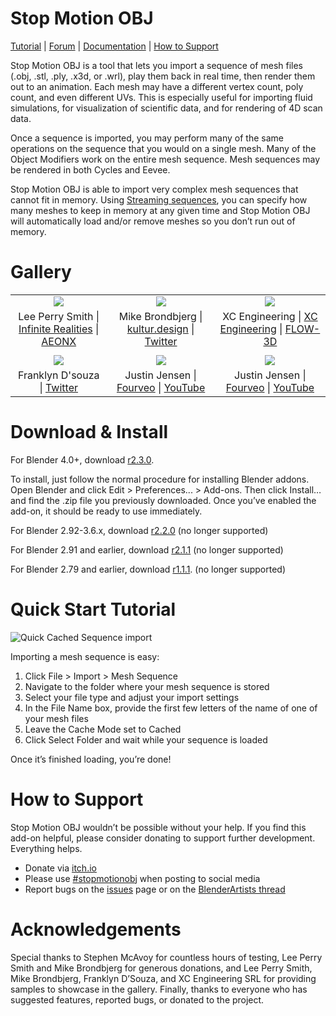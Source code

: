 # Stop Motion OBJ
[Tutorial](https://github.com/neverhood311/Stop-motion-OBJ/wiki#quick-start) | [Forum](https://blenderartists.org/t/stop-motion-obj-obj-stl-ply-sequence-importer/670105) | [Documentation](https://github.com/neverhood311/Stop-motion-OBJ/wiki) | [How to Support](#how-to-support)

Stop Motion OBJ is a tool that lets you import a sequence of mesh files (.obj, .stl, .ply, .x3d, or .wrl), play them back in real time, then render them out to an animation. Each mesh may have a different vertex count, poly count, and even different UVs. This is especially useful for importing fluid simulations, for visualization of scientific data, and for rendering of 4D scan data.

Once a sequence is imported, you may perform many of the same operations on the sequence that you would on a single mesh. Many of the Object Modifiers work on the entire mesh sequence. Mesh sequences may be rendered in both Cycles and Eevee.

Stop Motion OBJ is able to import very complex mesh sequences that cannot fit in memory. Using [Streaming sequences](https://github.com/neverhood311/Stop-motion-OBJ/wiki#streaming), you can specify how many meshes to keep in memory at any given time and Stop Motion OBJ will automatically load and/or remove meshes so you don’t run out of memory.


# Gallery
| | | |
|:---:|:---:|:---:|
|[<img src="imgs/lee_perry_smith_256.gif">](https://github.com/neverhood311/Stop-motion-OBJ/wiki#gallery)|[<img src="imgs/mike_brondbjerg_s2g_neural_256.gif">](https://github.com/neverhood311/Stop-motion-OBJ/wiki#gallery)|[<img src="imgs/water_splash_256.gif">](https://github.com/neverhood311/Stop-motion-OBJ/wiki#gallery)|
|Lee Perry Smith \| [Infinite Realities](https://ir-ltd.net/) \| [AEONX](https://aeonx.com/)|Mike Brondbjerg \| [kultur.design](http://www.kultur.design/) \| [Twitter](https://twitter.com/mikebrondbjerg)|XC Engineering \| [XC Engineering](https://www.xceng.com/en/) \| [FLOW-3D](https://www.flow3d.com/)|
||||
|[<img src="imgs/frank_dsouza_256.gif">](https://github.com/neverhood311/Stop-motion-OBJ/wiki#gallery)|[<img src="imgs/day_107_256.gif">](https://github.com/neverhood311/Stop-motion-OBJ/wiki#gallery)|[<img src="imgs/day_109_256.gif">](https://github.com/neverhood311/Stop-motion-OBJ/wiki#gallery)|
|Franklyn D'souza \| [Twitter](https://twitter.com/franklynd/status/1231625663095934977)|Justin Jensen \| [Fourveo](https://www.researchgate.net/publication/325426062_Fourveo_Integration_of_4D_Animation_into_Conventional_3D_Animation_Workflows) \| [YouTube](https://www.youtube.com/channel/UCHnTdtUrB1L_1Xyid8tyZPg)|Justin Jensen \| [Fourveo](https://www.researchgate.net/publication/325426062_Fourveo_Integration_of_4D_Animation_into_Conventional_3D_Animation_Workflows) \| [YouTube](https://www.youtube.com/channel/UCHnTdtUrB1L_1Xyid8tyZPg)|


# Download & Install
For Blender 4.0+, download [r2.3.0](https://github.com/neverhood311/Stop-motion-OBJ/releases/latest).

To install, just follow the normal procedure for installing Blender addons. Open Blender and click Edit > Preferences... > Add-ons. Then click Install… and find the .zip file you previously downloaded. Once you’ve enabled the add-on, it should be ready to use immediately.

For Blender 2.92-3.6.x, download [r2.2.0](https://github.com/neverhood311/Stop-motion-OBJ/releases/tag/v2.2.0) (no longer supported)

For Blender 2.91 and earlier, download [r2.1.1](https://github.com/neverhood311/Stop-motion-OBJ/releases/tag/v2.1.1) (no longer supported)

For Blender 2.79 and earlier, download [r1.1.1](https://github.com/neverhood311/Stop-motion-OBJ/releases/tag/0.2.79.2). (no longer supported)

# Quick Start Tutorial
<img src="imgs/cached_import_s2g_octree.gif" title="Quick Cached Sequence import">

Importing a mesh sequence is easy:
1. Click File > Import > Mesh Sequence
1. Navigate to the folder where your mesh sequence is stored
1. Select your file type and adjust your import settings
1. In the File Name box, provide the first few letters of the name of one of your mesh files
1. Leave the Cache Mode set to Cached
1. Click Select Folder and wait while your sequence is loaded

Once it’s finished loading, you’re done!

# How to Support
Stop Motion OBJ wouldn’t be possible without your help. If you find this add-on helpful, please consider donating to support further development. Everything helps.

- Donate via [itch.io](https://neverhood311.itch.io/)
- Please use [#stopmotionobj](https://twitter.com/search?q=%23stopmotionobj&src=typed_query) when posting to social media
- Report bugs on the [issues](https://github.com/neverhood311/Stop-motion-OBJ/issues) page or on the [BlenderArtists thread](https://blenderartists.org/t/stop-motion-obj-obj-stl-ply-sequence-importer/670105)

# Acknowledgements
Special thanks to Stephen McAvoy for countless hours of testing, Lee Perry Smith and Mike Brondbjerg for generous donations, and Lee Perry Smith, Mike Brondbjerg, Franklyn D’Souza, and XC Engineering SRL for providing samples to showcase in the gallery. Finally, thanks to everyone who has suggested features, reported bugs, or donated to the project.
